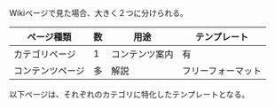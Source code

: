 Wikiページで見た場合、大きく２つに分けられる。

|ページ種類|数|用途|テンプレート|
|---|---|---|---|
|カテゴリページ|1|コンテンツ案内|有|
|コンテンツページ|多|解説|フリーフォーマット|

以下ページは、それぞれのカテゴリに特化したテンプレートとなる。
